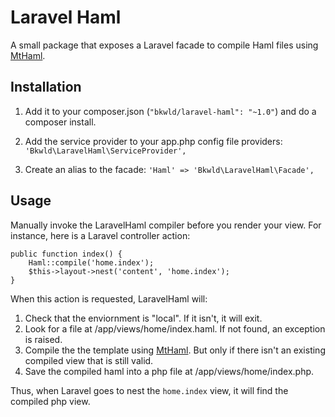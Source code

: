 # Laravel Haml

A small package that exposes a Laravel facade to compile Haml files using [MtHaml](https://github.com/arnaud-lb/MtHaml).

## Installation

1. Add it to your composer.json (`"bkwld/laravel-haml": "~1.0"`) and do a composer install.

2. Add the service provider to your app.php config file providers: `'Bkwld\LaravelHaml\ServiceProvider',`

3. Create an alias to the facade: `'Haml' => 'Bkwld\LaravelHaml\Facade',`

## Usage

Manually invoke the LaravelHaml compiler before you render your view.  For instance, here is a Laravel controller action:

	public function index() {
		Haml::compile('home.index');
		$this->layout->nest('content', 'home.index');
	}

When this action is requested, LaravelHaml will:

1. Check that the enviornment is "local".  If it isn't, it will exit.
2. Look for a file at /app/views/home/index.haml.  If not found, an exception is raised.
3. Compile the the template using [MtHaml](https://github.com/arnaud-lb/MtHaml).  But only if there isn't an existing compiled view that is still valid.
4. Save the compiled haml into a php file at /app/views/home/index.php.

Thus, when Laravel goes to nest the `home.index` view, it will find the compiled php view.